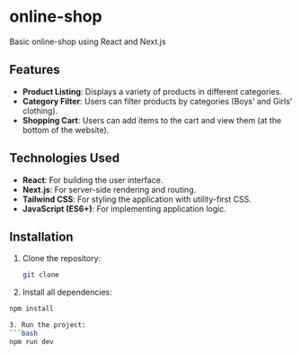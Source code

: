 # online-shop

Basic online-shop using React and Next.js


## Features

- **Product Listing**: Displays a variety of products in different categories.
- **Category Filter**: Users can filter products by categories (Boys' and Girls' clothing).
- **Shopping Cart**: Users can add items to the cart and view them (at the bottom of the website).


## Technologies Used

- **React**: For building the user interface.
- **Next.js**: For server-side rendering and routing.
- **Tailwind CSS**: For styling the application with utility-first CSS.
- **JavaScript (ES6+)**: For implementing application logic.

## Installation

1. Clone the repository:

   ```bash
   git clone 

2. Install all dependencies:

```bash
npm install

3. Run the project:
```bash
npm run dev
